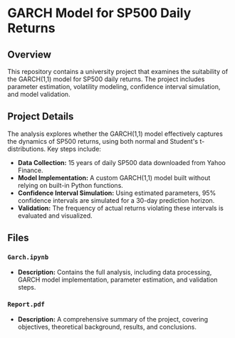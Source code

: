 # GARCH Model for SP500 Daily Returns

## Overview
This repository contains a university project that examines the suitability of the GARCH(1,1) model for SP500 daily returns. The project includes parameter estimation, volatility modeling, confidence interval simulation, and model validation.

## Project Details
The analysis explores whether the GARCH(1,1) model effectively captures the dynamics of SP500 returns, using both normal and Student's t-distributions. Key steps include:

- **Data Collection:** 15 years of daily SP500 data downloaded from Yahoo Finance.
- **Model Implementation:** A custom GARCH(1,1) model built without relying on built-in Python functions.
- **Confidence Interval Simulation:** Using estimated parameters, 95% confidence intervals are simulated for a 30-day prediction horizon.
- **Validation:** The frequency of actual returns violating these intervals is evaluated and visualized.

## Files
### `Garch.ipynb`
- **Description:** Contains the full analysis, including data processing, GARCH model implementation, parameter estimation, and validation steps.

### `Report.pdf`
- **Description:** A comprehensive summary of the project, covering objectives, theoretical background, results, and conclusions.
